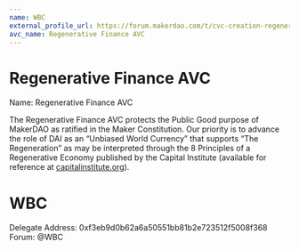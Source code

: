 ```yaml
---
name: WBC
external_profile_url: https://forum.makerdao.com/t/cvc-creation-regenerative-finance-cvc/20354
avc_name: Regenerative Finance AVC
---
```


# Regenerative Finance AVC
Name: Regenerative Finance AVC

The Regenerative Finance AVC protects the Public Good purpose of MakerDAO as ratified in the Maker Constitution. Our priority is to advance the role of DAI as an “Unbiased World Currency” that supports “The Regeneration” as may be interpreted through the 8 Principles of a Regenerative Economy published by the Capital Institute (available for reference at [capitalinstitute.org](https://capitalinstitute.org/8-principles-regenerative-economy/)).

# WBC
Delegate Address: 0xf3eb9d0b62a6a50551bb81b2e723512f5008f368  
Forum: @WBC  
